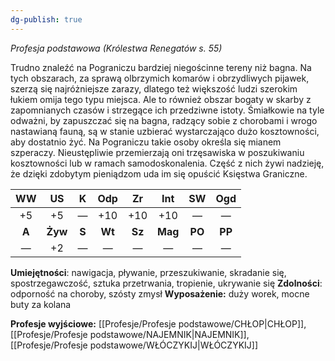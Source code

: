 ```yaml
---
dg-publish: true
---
```

*Profesja podstawowa (Królestwa Renegatów s. 55)*

Trudno znaleźć na Pograniczu bardziej niegościnne tereny niż bagna. Na tych obszarach, za sprawą olbrzymich komarów i obrzydliwych pijawek, szerzą się najróżniejsze zarazy, dlatego też większość ludzi szerokim łukiem omija tego typu miejsca. Ale to również obszar bogaty w skarby z zapomnianych czasów i strzegące ich przedziwne istoty. Śmiałkowie na tyle odważni, by zapuszczać się na bagna, radzący sobie z chorobami i wrogo nastawianą fauną, są w stanie uzbierać wystarczająco dużo kosztowności, aby dostatnio żyć. Na Pograniczu takie osoby określa się mianem szperaczy. Nieustępliwie przemierzają oni trzęsawiska w poszukiwaniu kosztowności lub w ramach samodoskonalenia. Część z nich żywi nadzieję, że dzięki zdobytym pieniądzom uda im się opuścić Księstwa Graniczne.

|  WW   |   US    |   K   |  Odp   |   Zr   |   Int   |   SW   |  Ogd   |
| :---: | :-----: | :---: | :----: | :----: | :-----: | :----: | :----: |
|  +5   |   +5    |   —   |  +10   |  +10   |   +10   |   —    |   —    |
| **A** | **Żyw** | **S** | **Wt** | **Sz** | **Mag** | **PO** | **PP** |
|   —   |   +2    |   —   |   —    |   —    |    —    |   —    |   —    |

**Umiejętności**: nawigacja, pływanie, przeszukiwanie, skradanie się, spostrzegawczość, sztuka przetrwania, tropienie, ukrywanie się
**Zdolności**: odporność na choroby, szósty zmysł
**Wyposażenie:** duży worek, mocne buty za kolana

**Profesje wyjściowe:** [[Profesje/Profesje podstawowe/CHŁOP\|CHŁOP]], [[Profesje/Profesje podstawowe/NAJEMNIK\|NAJEMNIK]], [[Profesje/Profesje podstawowe/WŁÓCZYKIJ\|WŁÓCZYKIJ]]